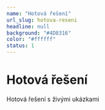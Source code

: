 ```yaml
---
name: "Hotová řešení"
url_slug: hotova-reseni
headline: null
background: "#4D8316"
color: "#ffffff"
status: 1
---
```


# Hotová řešení

Hotová řešení s živými ukázkami
